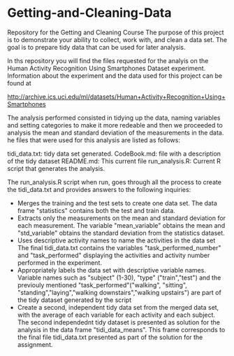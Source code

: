 # Getting-and-Cleaning-Data
Repository for the Getting and Cleaning Course
The purpose of this project is to demonstrate your ability to collect, work with, 
and clean a data set. The goal is to prepare tidy data that can be used for later analysis. 

In ths repository you will find the files requested for the analyis on the Human Activity Recognition Using Smartphones Dataset experiment. Information about the experiment and the data used for this project can be found at 

http://archive.ics.uci.edu/ml/datasets/Human+Activity+Recognition+Using+Smartphones

The analysis performed consisted in tidying up the data, naming variables and setting categories to make it more redeable and then we proceeded to analysis the mean and standard deviation of the measurements in the data. he files that were used for this analysis are listed as follows:

tidi_data.txt:  tidy data set generated.
CodeBook.md:    file with a description of the tidy dataset
README.md:      This current file
run_analysis.R:	Current R script that generates the analysis.

The run_analysis.R script when run, goes through all the process to create the tidi_data.txt and provides answers to the following inquiries:

- Merges the training and the test sets to create one data set.
  The data frame "statistics" contains both the test and train data.
- Extracts only the measurements on the mean and standard deviation for each measurement.
  The variable "mean_variable" obtains the mean and "std_variable" obtains the standard deviation from the statistics
  dataset.
- Uses descriptive activity names to name the activities in the data set
  The final tidi_data.txt contains the variables "task_performed_number" and "task_performed" displaying the activities and activity 
  number performed in the experiment. 
- Appropriately labels the data set with descriptive variable names.
  Variable names such as "subject" (1-30), "type" ("train","test") and the previouly mentioned "task_performed"("walking", "sitting",   "standing","laying","walking downstairs","walking upstairs") are part of the tidy dataset generated by the script
- Create a second, independent tidy data set from the merged data set, with the average of each variable for each activity and each  subject.
  The second independednt tidy dataset is presented as solution for the analysis in the data frame "tidi_data_means". This frame corresponds to the final file tidi_data.txt presented as part of the solution for the assignment.
  
  



